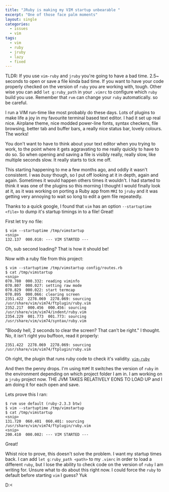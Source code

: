 ```yaml
---
title: "JRuby is making my VIM startup unbearable "
excerpt: "One of those face palm moments"
layout: single
categories:
  - issues
  - vim
tags: 
  - vim
  - ruby
  - jruby
  - lazy
  - fixed
---
```


TLDR: If you use `vim-ruby` and `jruby` you're going to have a bad time. 2.5~ seconds to open or save a file kinda bad time. If you want to have your code properly checked on the version of `ruby` you are working with, tough. Other wise you can add `let g:ruby_path` in your `.vimrc` to configure which `ruby` build you use. Remember that `rvm` can change your `ruby` automatically. so be careful.

I run a VIM run-time like most probably do these days. Lots of plugins to make life a joy in my favourite terminal based text editor. I had it set up real nice. Airplane theme, nice modded power-line fonts, syntax checkers, file browsing, better tab and buffer bars, a really nice status bar, lovely colours. The works!

You don't want to have to think about your text editor when you trying to work, to the point where it gets aggravating to me really quickly to have to do so. So when opening and saving a file is visibly really, really slow, like multiple seconds slow. It really starts to tick me off. 

This starting happening to me a few months ago, and oddly it wasn't consistent. I was _busy_ though, so I put off looking at it in depth, again and again. Sometimes it would happen others times it wouldn't. I had started to think it was one of the plugins so this morning I thought I would finally look at it, as it was working on porting a Ruby app from `MRI` to `jruby` and it was getting very annoying to wait so long to edit a gem file repeatedly.

Thanks to a quick google, I found that `vim` has an option `--startuptime <file>` to dump it's startup timings in to a file! Great!

First let try no file:

```
$ vim --startuptime /tmp/vimstartup
<snip>
132.137  000.010: --- VIM STARTED ---
```

Oh, sub second loading? That is how it should be!

Now with a ruby file from this project:

```
$ vim --startuptime /tmp/vimstartup config/routes.rb
$ cat /tmp/vimstartup
<snip>
070.780  000.332: reading viminfo
070.807  000.027: setting raw mode
070.829  000.022: start termcap
070.895  000.066: clearing screen
2351.422  2278.069  2278.069: sourcing /usr/share/vim/vim74/ftplugin/ruby.vim
2352.217  000.456  000.456: sourcing /usr/share/vim/vim74/indent/ruby.vim
2354.229  001.773  001.773: sourcing /usr/share/vim/vim74/syntax/ruby.vim
```

"Bloody hell, 2 seconds to clear the screen? That can't be right." I thought. No, it isn't right you buffoon, read it properly:

```2351.422  2278.069  2278.069: sourcing /usr/share/vim/vim74/ftplugin/ruby.vim```

Oh right, the plugin that runs ruby code to check it's validity. [`vim-ruby`](https://github.com/vim-ruby/vim-ruby)

And then the penny drops. I'm using `RVM`! It switches the version of `ruby` in the environment depending on which project folder I am in. I am working on a `jruby` project now. THE JVM TAKES RELATIVELY EONS TO LOAD UP and I am doing it for each open and save.

Lets prove this I ran:

```
$ rvm use default (ruby-2.3.3 btw)
$ vim --startuptime /tmp/vimstartup
$ cat /tmp/vimstartup
<snip>
131.720  060.401  060.401: sourcing /usr/share/vim/vim74/ftplugin/ruby.vim
<snip>
200.410  000.002: --- VIM STARTED ---
```

Great! 

Whist nice to prove, this doesn't solve the problem. I want my startup times back.
I can add `let g:ruby_path <path>` to my `.vimrc` in order to load a different `ruby`, but I lose the ability to check code on the version of `ruby` I am writing for. Unsure what to do about this right now. I could force the `ruby` to default before starting `vim` I guess? Yuk

D:< 
